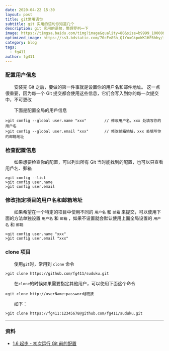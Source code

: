 ```yaml
---
date: 2020-04-22 15:30
layout: post
title: git常用语句
subtitle: git 实用的语句你知道几个
description: git 实用的语句，整理罗列一下
image: https://timgsa.baidu.com/timg?image&quality=80&size=b9999_10000&sec=1578046469146&di=24b211897ae2ce4b99f4c04c8cbfaced&imgtype=0&src=http%3A%2F%2Fattimg.dospy.com%2Fimg%2Fday_110923%2F20110923_0dd4df9e10e0aabdb8aaoGPSl0x9i9p6.jpg
optimized_image: https://ss3.bdstatic.com/70cFv8Sh_Q1YnxGkpoWK1HF6hhy/it/u=3623108049,2020416334&fm=26&gp=0.jpg
category: blog
tags:
  - fg411
author: fg411
---
```




### 配置用户信息

　　安装完 Git 之后，要做的第一件事就是设置你的用户名和邮件地址。 这一点很重要，因为每一个 Git 提交都会使用这些信息，它们会写入到你的每一次提交中，不可更改

　　下面是配置全局的用戶信息

```shell
>git config --global user.name "xxx"        // 修改用户名，xxx 处填写你的用户名
>git config --global user.email "xxx"       // 修改邮箱地址，xxx 处填写你的邮箱地址
```

### 检查配置信息

　　如果想要检查你的配置，可以列出所有 Git 当时能找到的配置，也可以只查看用戶名、郵箱

```shell
>git config --list
>git config user.name
>git config user.email
```

### 修改指定项目的用户名和邮箱地址

　　如果希望在一个特定的项目中使用不同的 `用户名` 和 `邮箱` 来提交，可以使用下面的方法单独设置 `用户名` 和 `邮箱` ，如果不设置就会默认使用上面全局设置的 `用户名` 和 `邮箱`

```shell
>git config user.name "xxx"
>git config user.email "xxx"
```

### clone 项目

　　使用`git`时，常用到 `clone` 命令

```shell
>git clone https://github.com/fg411/suduku.git
```

　　在`clone`的时候如果需要指定其他用户，可以使用下面这个命令

```shell
>git clone http://userName:password@链接
```

　　如下：

```shell
>git clone https://fg411:12345678@github.com/fg411/suduku.git
```

------
### 资料

- [1.6 起步 - 初次运行 Git 前的配置](https://git-scm.com/book/zh/v2/%E8%B5%B7%E6%AD%A5-%E5%88%9D%E6%AC%A1%E8%BF%90%E8%A1%8C-Git-%E5%89%8D%E7%9A%84%E9%85%8D%E7%BD%AE)


